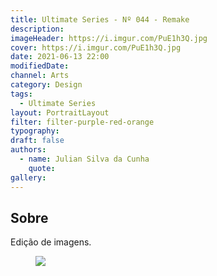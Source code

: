 ```yaml
---
title: Ultimate Series - Nº 044 - Remake
description:
imageHeader: https://i.imgur.com/PuE1h3Q.jpg
cover: https://i.imgur.com/PuE1h3Q.jpg
date: 2021-06-13 22:00
modifiedDate:
channel: Arts
category: Design
tags:
  - Ultimate Series
layout: PortraitLayout
filter: filter-purple-red-orange
typography:
draft: false
authors:
  - name: Julian Silva da Cunha
    quote:
gallery:
---
```


## Sobre

Edição de imagens.

<figure>
<img src="https://i.imgur.com/PuE1h3Q.jpg" className="max-w-none mx-auto block"/>
</figure>

